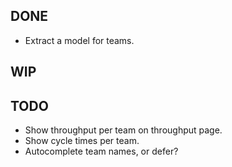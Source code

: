 DONE
----
* Extract a model for teams.

WIP
---


TODO
----
* Show throughput per team on throughput page.
* Show cycle times per team.
* Autocomplete team names, or defer?